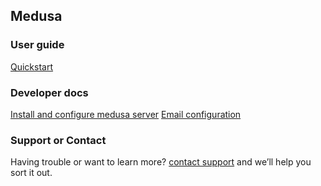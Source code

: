 ## Medusa

### User guide
[Quickstart](user/README.md)

### Developer docs
[Install and configure medusa server](dev/install.md)
[Email configuration](dev/email.md)

### Support or Contact
Having trouble or want to learn more? [contact support](mailto:admin@sebbqld.com) and we’ll help you sort it out.
